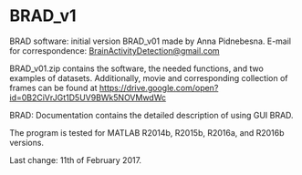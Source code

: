 # BRAD_v1
BRAD software: initial version BRAD_v01 made by Anna Pidnebesna.
E-mail for correspondence: BrainActivityDetection@gmail.com

BRAD_v01.zip contains the software, the needed functions, and two examples of datasets. Additionally, movie and corresponding collection of frames can be found at https://drive.google.com/open?id=0B2CiVrJGt1D5UV9BWk5NOVMwdWc

BRAD: Documentation contains the detailed description of using GUI BRAD.

The program is tested for MATLAB R2014b, R2015b, R2016a, and R2016b versions.

Last change: 11th of February 2017.
